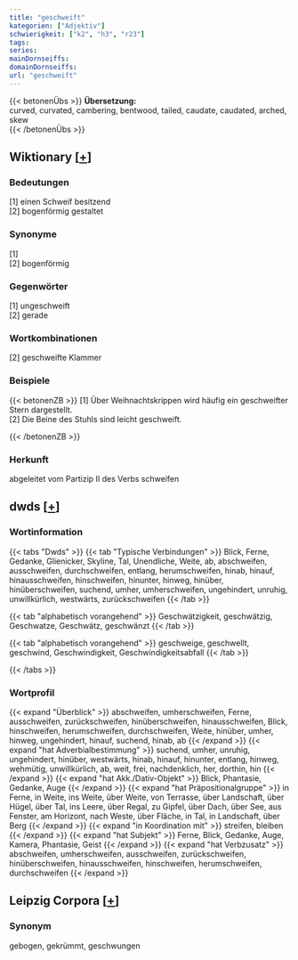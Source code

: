 ```yaml
---
title: "geschweift"
kategorien: ["Adjektiv"]
schwierigkeit: ["k2", "h3", "r23"]
tags:
series:
mainDornseiffs:
domainDornseiffs:
url: "geschweift"
---
```


{{< betonenÜbs >}}
**Übersetzung:**  
curved, curvated, cambering, bentwood, tailed, caudate, caudated, arched, skew  
{{< /betonenÜbs >}}

## Wiktionary [[+](https://de.wiktionary.org/wiki/geschweift)]

### Bedeutungen
[1] einen Schweif besitzend  
[2] bogenförmig gestaltet  

### Synonyme
[1]  
[2] bogenförmig  

### Gegenwörter
[1] ungeschweift  
[2] gerade  

### Wortkombinationen
[2] geschweifte Klammer  

### Beispiele
{{< betonenZB >}}
[1] Über Weihnachtskrippen wird häufig ein geschweifter Stern dargestellt.  
[2] Die Beine des Stuhls sind leicht geschweift.  

{{< /betonenZB >}}
### Herkunft
abgeleitet vom Partizip II des Verbs schweifen  



## dwds [[+](https://www.dwds.de/wb/geschweift)]

### Wortinformation
{{< tabs "Dwds" >}}
{{< tab "Typische Verbindungen" >}}
Blick, Ferne, Gedanke, Glienicker, Skyline, Tal, Unendliche, Weite, ab, abschweifen, ausschweifen, durchschweifen, entlang, herumschweifen, hinab, hinauf, hinausschweifen, hinschweifen, hinunter, hinweg, hinüber, hinüberschweifen, suchend, umher, umherschweifen, ungehindert, unruhig, unwillkürlich, westwärts, zurückschweifen
{{< /tab >}}

{{< tab "alphabetisch vorangehend" >}}
Geschwätzigkeit, geschwätzig, Geschwatze, Geschwätz, geschwänzt
{{< /tab >}}

{{< tab "alphabetisch vorangehend" >}}
geschweige, geschwellt, geschwind, Geschwindigkeit, Geschwindigkeitsabfall
{{< /tab >}}

{{< /tabs >}}

### Wortprofil
{{< expand "Überblick" >}} abschweifen, umherschweifen, Ferne, ausschweifen, zurückschweifen, hinüberschweifen, hinausschweifen, Blick, hinschweifen, herumschweifen, durchschweifen, Weite, hinüber, umher, hinweg, ungehindert, hinauf, suchend, hinab, ab {{< /expand >}}
{{< expand "hat Adverbialbestimmung" >}} suchend, umher, unruhig, ungehindert, hinüber, westwärts, hinab, hinauf, hinunter, entlang, hinweg, wehmütig, unwillkürlich, ab, weit, frei, nachdenklich, her, dorthin, hin {{< /expand >}}
{{< expand "hat Akk./Dativ-Objekt" >}} Blick, Phantasie, Gedanke, Auge {{< /expand >}}
{{< expand "hat Präpositionalgruppe" >}} in Ferne, in Weite, ins Weite, über Weite, von Terrasse, über Landschaft, über Hügel, über Tal, ins Leere, über Regal, zu Gipfel, über Dach, über See, aus Fenster, am Horizont, nach Weste, über Fläche, in Tal, in Landschaft, über Berg {{< /expand >}}
{{< expand "in Koordination mit" >}} streifen, bleiben {{< /expand >}}
{{< expand "hat Subjekt" >}} Ferne, Blick, Gedanke, Auge, Kamera, Phantasie, Geist {{< /expand >}}
{{< expand "hat Verbzusatz" >}} abschweifen, umherschweifen, ausschweifen, zurückschweifen, hinüberschweifen, hinausschweifen, hinschweifen, herumschweifen, durchschweifen {{< /expand >}}

## Leipzig Corpora [[+](https://corpora.uni-leipzig.de/en/res?word=geschweift&corpusId=deu_newscrawl-public_2018)]


### Synonym
gebogen, gekrümmt, geschwungen

